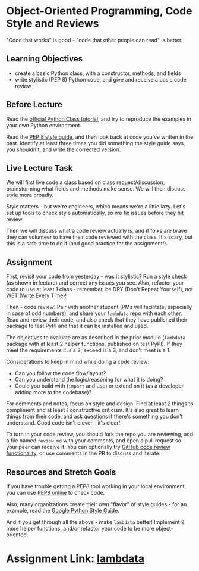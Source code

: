 # Object-Oriented Programming, Code Style and Reviews

"Code that works" is good - "code that other people can read" is better.

## Learning Objectives

- create a basic Python class, with a constructor, methods, and fields
- write stylistic (PEP 8) Python code, and give and receive a basic code review

## Before Lecture

Read the [official Python Class
tutorial](https://docs.python.org/3/tutorial/classes.html), and try to reproduce
the examples in your own Python environment.

Read the [PEP 8 style guide](https://pep8.org/), and then look back at code
you've written in the past. Identify at least three times you did something the
style guide says you shouldn't, and write the corrected version.

## Live Lecture Task

We will first live code a class based on class request/discussion, brainstorming
what fields and methods make sense. We will then discuss style more broadly.

Style matters - but we're engineers, which means we're a little lazy. Let's set
up tools to check style automatically, so we fix issues before they hit review.

Then we will discuss what a code review actually is, and if folks are brave they
can volunteer to have their code reviewed with the class. It's scary, but this
is a safe time to do it (and good practice for the assignment!).

## Assignment

First, revisit your code from yesterday - was it stylistic? Run a style check
(as shown in lecture) and correct any issues you see. Also, refactor your code
to use at least 1 class - remember, be DRY (Don't Repeat Yourself), not WET
(Write Every Time)!

Then - code review! Pair with another student (PMs will facilitate, especially
in case of odd numbers), and share your `lambdata` repo with each other. Read
and review their code, and also check that they have published their package to
test PyPI and that it can be installed and used.

The objectives to evaluate are as described in the prior module (`lambdata`
package with at least 2 helper functions, published on test PyPI). If they meet
the requirements it is a 2, exceed is a 3, and don't meet is a 1.

Considerations to keep in mind while doing a code review:
- Can you follow the code flow/layout?
- Can you understand the logic/reasoning for what it is doing?
- Could you build with (`import` and use) or extend on it (as a developer adding
  more to the codebase)?

For comments and notes, focus on style and design. Find at least *2* things to
compliment and at least *1* constructive criticism. It's also great to learn
things from their code, and ask questions if there's something you don't
understand. Good code isn't clever - it's clear!

To turn in your code review, you should fork the repo you are reviewing, add a
file named `review.md` with your comments, and open a pull request so your peer
can receive it. You can optionally try [GitHub code review functionality](
https://github.com/features/code-review/), or use comments in the PR to discuss
and iterate.

## Resources and Stretch Goals

If you have trouble getting a PEP8 tool working in your local environment, you
can use [PEP8 online](http://pep8online.com/) to check code.

Also, many organizations create their own "flavor" of style guides - for an example,
read the
[Google Python Style Guide](https://google.github.io/styleguide/pyguide.html).

And if you get through all the above - make `lambdata` better! Implement 2 more
helper functions, and/or refactor your code to be more object-oriented.

  # Assignment Link: [lambdata](https://github.com/JeremySpradlin/lambdata)
